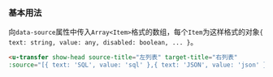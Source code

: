 ### 基本用法

向`data-source`属性中传入`Array<Item>`格式的数组，每个`Item`为这样格式的对象`{ text: string, value: any, disabled: boolean, ... }`。

``` html
<u-transfer show-head source-title="左列表" target-title="右列表"
:source="[{ text: 'SQL', value: 'sql' },{ text: 'JSON', value: 'json' },]" :target="[{ text: 'CSS', value: 'css' },{ text: 'HTML', value: 'html' },{ text: 'JavaScript', value: 'javascript' },{ text: 'Vue', value: 'vue' },]"></u-transfer>
```
